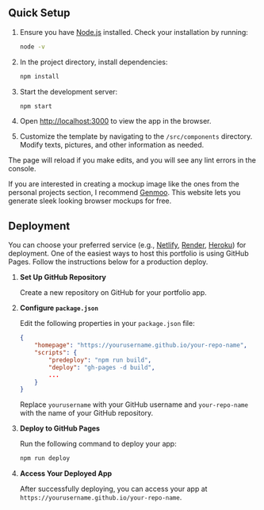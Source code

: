 ## Quick Setup

1. Ensure you have [Node.js](https://nodejs.org/) installed. Check your installation by running:

   ```bash
   node -v
   ```
2. In the project directory, install dependencies:

   ```bash
   npm install
   ```
3. Start the development server:

   ```bash
   npm start
   ```
4. Open [http://localhost:3000](http://localhost:3000) to view the app in the browser.
5. Customize the template by navigating to the `/src/components` directory. Modify texts, pictures, and other information as needed.

The page will reload if you make edits, and you will see any lint errors in the console.

If you are interested in creating a mockup image like the ones from the personal projects section, I recommend [Genmoo](https://gemoo.com/tools/browser-mockup-generator/). This website lets you generate sleek looking browser mockups for free.

## Deployment

You can choose your preferred service (e.g., [Netlify](https://www.netlify.com/), [Render](https://render.com/), [Heroku](https://www.heroku.com/)) for deployment. One of the easiest ways to host this portfolio is using GitHub Pages. Follow the instructions below for a production deploy.

1. **Set Up GitHub Repository**

   Create a new repository on GitHub for your portfolio app.
2. **Configure `package.json`**

   Edit the following properties in your `package.json` file:

   ```json
   {
       "homepage": "https://yourusername.github.io/your-repo-name",
       "scripts": {
           "predeploy": "npm run build",
           "deploy": "gh-pages -d build",
           ...
       }
   }
   ```
   Replace `yourusername` with your GitHub username and `your-repo-name` with the name of your GitHub repository.
3. **Deploy to GitHub Pages**

   Run the following command to deploy your app:

   ```bash
   npm run deploy
   ```
4. **Access Your Deployed App**

   After successfully deploying, you can access your app at `https://yourusername.github.io/your-repo-name`.

